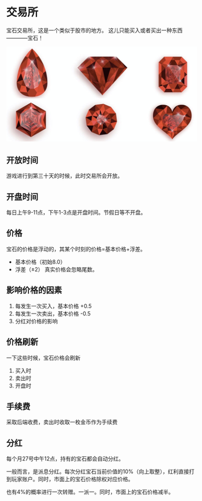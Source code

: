 # 交易所

宝石交易所，这是一个类似于股市的地方。
这儿只能买入或者买出一种东西————宝石！

![](../img/ruby.jpg)

## 开放时间
游戏进行到第三十天的时候，此时交易所会开放。

## 开盘时间
每日上午9-11点，下午1-3点是开盘时间。节假日等不开盘。

## 价格
宝石的价格是浮动的，其某个时刻的价格=基本价格+浮差。
+ 基本价格（初始8.0）
+ 浮差（±2）
真实价格会忽略尾数。

## 影响价格的因素
1. 每发生一次买入，基本价格 +0.5
2. 每发生一次卖出，基本价格 -0.5
3. 分红对价格的影响

## 价格刷新
一下这些时候，宝石价格会刷新
1. 买入时
2. 卖出时
3. 开盘时

## 手续费
采取后端收费，卖出时收取一枚金币作为手续费

## 分红
每个月27号中午12点，持有的宝石都会自动分红。

一般而言，是派息分红。每次分红宝石当前价值的10%（向上取整），红利直接打到玩家账户。同时，市面上的宝石价格除权对应价格。

也有4%的概率进行一次转赠。一派一。同时，市面上的宝石价格减半。
